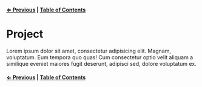 #### [⇐ Previous](./09-intermediate-d3.md) | [Table of Contents](./../readme.md)

# Project

Lorem ipsum dolor sit amet, consectetur adipisicing elit. Magnam, voluptatum. Eum tempora quo quas! Cum consectetur optio velit aliquam a similique eveniet maiores fugit deserunt, adipisci sed, dolore voluptatum ex.

#### [⇐ Previous](./09-intermediate-d3.md) | [Table of Contents](./../readme.md)